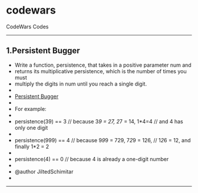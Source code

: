 # codewars
CodeWars Codes

**************************************************************************************************************************************
<h2>1.Persistent Bugger</h2>
 
 * Write a function, persistence, that takes in a positive parameter num and
 * returns its multiplicative persistence, which is the number of times you must
 * multiply the digits in num until you reach a single digit.
 * 
 * [Persistent Bugger](https://www.codewars.com/kata/55bf01e5a717a0d57e0000ec)
 *
 * For example:
 *
 * persistence(39) == 3 // because 3*9 = 27, 2*7 = 14, 1*4=4 // and 4 has only one digit		      
 * 																						                                                
 * persistence(999) == 4 // because 9*9*9 = 729, 7*2*9 = 126, // 1*2*6 = 12, and finally 1*2 = 2 
 * 																							                                               
 * persistence(4) == 0 // because 4 is already a one-digit number								                
 * 
 * @author JiltedSchimitar
 *
 
**************************************************************************************************************************************
